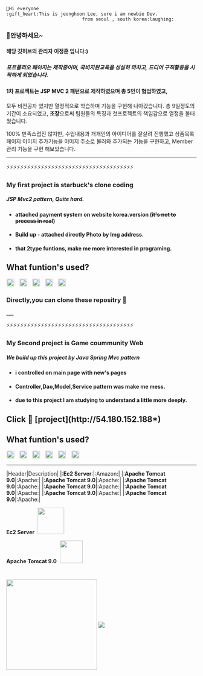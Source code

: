 ```
👋Hi everyone
:gift_heart:This is jeonghoon Lee, sure i am newbie Dev.  
                            from seoul , south korea:laughing:
```



### 🤔**안녕하세요**~
####  해당 깃허브의 관리자 **이정훈** 입니다:)

##### 


##### 포트폴리오 페이지는 제작중이며, 국비지원교육을 성실히 마치고, 드디어 구직활동을 시작하게 되었습니다.

#### 1차 프로젝트는 JSP MVC 2 패턴으로 제작하였으며 총 5인이 협업하였고,
모두 비전공자 였지만 열정적으로 학습하며 기능을 구현해 나아갔습니다.
총 9일정도의 기간이 소요되었고, **조장**으로써 팀원들의 특징과 첫프로젝트의 책임감으로 열정을 불태웠습니다.

100% 만족스럽진 않지만, 수업내용과 개개인의 아이디어를 잘살려 진행했고
상품목록 페이지 이미지 추가기능을 이미지 주소로 불러와 추가되는 기능을 구현하고, Member 관리 기능을 구현 해보았습니다. 



___
⚡⚡⚡⚡⚡⚡⚡⚡⚡⚡⚡⚡⚡⚡⚡⚡⚡⚡⚡⚡⚡⚡⚡⚡⚡⚡⚡⚡⚡⚡⚡⚡⚡⚡⚡⚡⚡
### My first project is **starbuck's** clone coding
##### JSP Mvc2 pattern, Quite hard. 
* #### attached payment system on website **korea.version** (~~it's not to precess in real~~) 
* #### Build up - attached directly Photo by Img address.
* #### that 2type funtions, make me more **interested in programing**.




<h2> What funtion's used?</h2>
<div>
<img src="https://img.shields.io/badge/JavaScript-F7DF1E?style=flat-square&logo=JavaScript&logoColor=white" style="height :20px; margin-left : 1px; margin-right : 10px;"/>

<img src="https://img.shields.io/badge/Css3-1572B6?style=flat-square&logo=Css3&logoColor=Yellow" style="height : 20px; margin-left : 0; margin-right : 10px;"/>

<img src="https://img.shields.io/badge/Html5-E34F26?style=flat-square&logo=HTML5&logoColor=white" style="height : 20px; margin-left : 0; margin-right : 10px;"/>

<img src="https://img.shields.io/badge/Java-007396?style=flat-square&logo=Java&logoColor=white" style="height :20px; margin-left :0; margin-right : 10px;"/>           

<img src="https://img.shields.io/badge/Figma-F24E1E?style=flat-square&logo=&logoColor=white" style="height :20px; margin-left : 0; margin-right : 12px;"/>
 </div>   

<h3>Directly,you can clone these repositry 🔗 </h3>
___

⚡⚡⚡⚡⚡⚡⚡⚡⚡⚡⚡⚡⚡⚡⚡⚡⚡⚡⚡⚡⚡⚡⚡⚡⚡⚡⚡⚡⚡⚡⚡⚡⚡⚡⚡⚡⚡





### My Second project is **Game coummunity Web**
##### **We build up this project by Java Spring Mvc pattern**
* #### i controlled on main page with new's pages
* #### Controller,Dao,Model,Service pattern was make me mess.
* #### due to this project I am studying to understand a little more deeply.








<h2>Click 🔗 [project](http://54.180.152.188*)</h2>



<h2> What funtion's used?</h2>
<div>
<img src="https://img.shields.io/badge/JavaScript-F7DF1E?style=flat-square&logo=JavaScript&logoColor=white" style="height :20px; margin-left : 1px; margin-right : 10px;"/>

<img src="https://img.shields.io/badge/Css3-1572B6?style=flat-square&logo=Css3&logoColor=white" style="height : 20px; margin-left : 0; margin-right : 10px;"/>

<img src="https://img.shields.io/badge/Html5-E34F26?style=flat-square&logo=HTML5&logoColor=white" style="height : 20px; margin-left : 0; margin-right : 10px;"/>

<img src="https://img.shields.io/badge/Java-007396?style=flat-square&logo=Java&logoColor=white" style="height :20px; margin-left :0; margin-right : 10px;"/>           

<img src="https://img.shields.io/badge/Figma-F24E1E?style=flat-square&logo=Figma&logoColor=white" style="height :20px; margin-left : 0; margin-right : 12px;"/>
<img src="https://img.shields.io/badge/Twailindcss-38B2AC?style=flat-square&logo=Tailwind CSS&logoColor=white" style="height :20px; margin-left : 0; margin-right : 12px;"/>
 </div>   

___

|Header|Description|
|:**Ec2 Server**:|:Amazon:|
|:**Apache Tomcat 9.0**|:Apache:|
|:**Apache Tomcat 9.0**|:Apache:|
|:**Apache Tomcat 9.0**|:Apache:|
|:**Apache Tomcat 9.0**|:Apache:|
|:**Apache Tomcat 9.0**|:Apache:|
|:**Apache Tomcat 9.0**|:Apache:|
|:**Apache Tomcat 9.0**|:Apache:|



**Ec2 Server**
<img src="https://www.thetechaudit.com/wp-content/uploads/2021/02/AWS-Cloud.png" style="height: 70px; margin-left : 5px; margin-right : 5px">

**Apache Tomcat 9.0**
<img src="https://wodonggun.github.io/img/2017-07-28-%EC%95%84%ED%8C%8C%EC%B9%98%20%ED%86%B0%EC%BA%A3%20%EC%B0%A8%EC%9D%B4/2.png" style="height: 60px; margin-left : 5px; margin-right : 5px">

#



<div>                                                                                                           
<a href="https://github.com/anuraghazra/github-readme-stats">
  <img align="center" style=" height:240px; " src="https://github-readme-stats.vercel.app/api?username=hoontops&show_icons=true&theme=yeblu" /></a>
<a href="https://github.com/anuraghazra/convoychat">
  <img align="center" src="https://github-readme-stats.vercel.app/api/top-langs/?username=hoontops&layout=compact_icons=true&theme=yeblu" />
</a>
</div>
